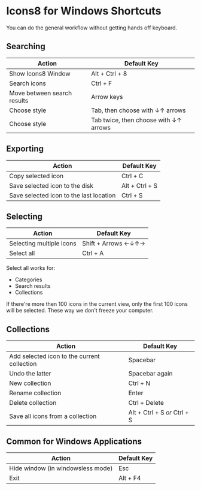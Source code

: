 # Icons8 for Windows Shortcuts

You can do the general workflow without getting hands off keyboard.

## Searching 

Action | Default Key
----|---
Show Icons8 Window | Alt + Ctrl + 8
Search icons | Ctrl + F
Move between search results | Arrow keys
Choose style | Tab, then choose with ↓↑ arrows
Choose style | Tab twice, then choose with ↓↑ arrows

## Exporting 

Action | Default Key
----|---
Copy selected icon |  Ctrl + C
Save selected icon to the disk | Alt +  Ctrl + S
Save selected icon to the last location |  Ctrl + S

## Selecting

Action | Default Key
----|---
Selecting multiple icons | Shift + Arrows ←↓↑→
Select all | Ctrl + A

Select all works for:
* Categories
* Search results
* Collections

If there're more then 100 icons in the current view, only the first 100 icons will be selected. These way we don't freeze your computer.

## Collections

Action | Default Key
----|---
Add selected icon to the current collection | Spacebar
Undo the latter | Spacebar again
New collection |  Ctrl + N
Rename collection | Enter
Delete collection |  Ctrl + Delete
Save all icons from a collection |  Alt + Ctrl + S _or_ Ctrl + S


## Common for Windows Applications

Action | Default Key
----|---
Hide window (in windowsless mode) | Esc  
Exit | Alt + F4
